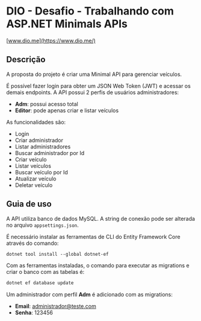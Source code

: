 # DIO - Desafio - Trabalhando com ASP.NET Minimals APIs

[www.dio.me](https://www.dio.me/)

## Descrição

A proposta do projeto é criar uma Minimal API para gerenciar veículos.

É possível fazer login para obter um JSON Web Token (JWT) e acessar os demais endpoints. A API possui 2 perfis de usuários administradores:

- **Adm**: possui acesso total
- **Editor**: pode apenas criar e listar veículos

As funcionalidades são:

- Login
- Criar administrador
- Listar administradores
- Buscar administrador por Id
- Criar veículo
- Listar veículos
- Buscar veículo por Id
- Atualizar veículo
- Deletar veículo

## Guia de uso

A API utiliza banco de dados MySQL. A string de conexão pode ser alterada no arquivo `appsettings.json`.

É necessário instalar as ferramentas de CLI do Entity Framework Core através do comando:

```ps
dotnet tool install --global dotnet-ef
```

Com as ferramentas instaladas, o comando para executar as migrations e criar o banco com as tabelas é:

```ps
dotnet ef database update
```

Um administrador com perfil **Adm** é adicionado com as migrations:

- **Email**: administrador@teste.com
- **Senha**: 123456
